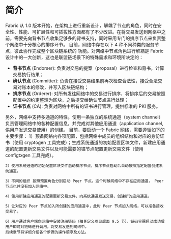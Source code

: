 # 简介
Fabric 从 1.0 版本开始，在架构上进行重新设计，解耦了节点的角色，同时在安全性、性能、可扩展性和可插拔性方面都有了不少改进。在将交易发送到网络中之前，需要先向背书节点收集足够多的背书支持，同时采用专门的排序节点来负责整个网络中十分核心的排序环节。
    目前，网络中存在以下 4 种不同种类的服务节点，彼此协作完成整个区块链系统的
功能。对网络中节点角色进行解耦是 Fabric 设计中的一大创新，这也是联盟链场景下的特殊需求和环境所决定的：
- **背书节点** (Endorser): 负责对交易的提案（proposal）进行检查和背书，计算交易执行结果；
- **确认节点** (Committer): 负责在接受交易结果前再次检查合法性，接受合法交易对账本的修改，并写入区块链结构；
- **排序节点** (Orderer): 对所有发往网络中的交易进行排序，将排序后的交易按照配置中的约定整理为区块，之后提交给确认节点进行处理；
- **证书节点** (CA): 负责对网络中所有的证书进行管理，提供标准的 PKI 服务。

另外，网络中支持多通道的特性。使用一条独立的系统通道（system channel） 负责管理网络中的各种配置信息，并完成对其他应用通道（application channel, 供用户发送交易使用）的创建。
    目前，要启动一个 Fabric 网络，需要遵循如下的主要步骤：
    1）预备网络内各项配置，包括网络中成员的组织结构和对应的身份证书（使用 cryptogen 工具完成）；生成系统通道的初始配置区块文件，新建应用通道的配置更新交易文件以及可能需要的锚节点配置更新交易文件（使用 configtxgen 工具完成）。

    2）使用系统通道的初始配置区块文件启动排序节点，排序节点启动后自动按照指定配置创建系统通道。

    3）不同的组织 按照预置角色分别启动 Peer 节点。这个时候网络中不存在应用通道， Peer 节点也并没有加入网络中。

    4）使用新建应用通道的配置更新交易文件，向系统通道发送交易，创建新的应用通道。

    5）让对应的 Peer 节点加入所创建的应用通道中，此时 Peer 节点加入网络，可以准备接收交易了。

    6）用户通过客户端向网络中安装注册链码（相关定义参见后面 9.5 节），链码容器启动成功后用户即可对链码进行调用，将交易发送到网络中。
    后续章节将详细介绍各个步骤的操作顺序及方法。
